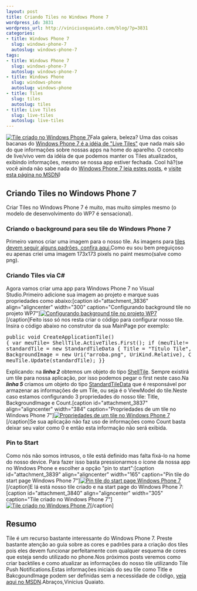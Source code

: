 ```yaml
--- 
layout: post
title: Criando Tiles no Windows Phone 7
wordpress_id: 3831
wordpress_url: http://viniciusquaiato.com/blog/?p=3831
categories: 
- title: Windows Phone 7
  slug: windows-phone-7
  autoslug: windows-phone-7
tags: 
- title: Windows Phone 7
  slug: windows-phone-7
  autoslug: windows-phone-7
- title: Windows Phone
  slug: windows-phone
  autoslug: windows-phone
- title: Tiles
  slug: tiles
  autoslug: tiles
- title: Live Tiles
  slug: live-tiles
  autoslug: live-tiles
---
```

[![](http://viniciusquaiato.com/blog/wp-content/uploads/2011/07/Tile-criado-no-Windows-Phone-71-165x300.png "Tile criado no Windows Phone 7")](http://viniciusquaiato.com/blog/wp-content/uploads/2011/07/Tile-criado-no-Windows-Phone-71.png)Fala galera, beleza? Uma das coisas bacanas do [Windows Phone 7 é a idéia de "Live Tiles"](http://www.microsoft.com/windowsphone/en-gb/features/default.aspx#start-screen-live-tiles) que nada mais são do que informações sobre nossas apps na home do aparelho. O conceito de live/vivo vem da idéia de que podemos manter os Tiles atualizados, exibindo informações, mesmo se nossa app estiver fechada. Cool hã?(se você ainda não sabe nada do [Windows Phone 7 leia estes posts](http://viniciusquaiato.com/blog/category/windows-phone-7/), e [visite esta página no MSDN](http://msdn.microsoft.com/en-us/library/hh202948(v=VS.92).aspx))

## Criando Tiles no Windows Phone 7
Criar Tiles no Windows Phone 7 é muito, mas muito simples mesmo (o modelo de desenvolvimento do WP7 é sensacional).

### Criando o background para seu tile do Windows Phone 7
Primeiro vamos criar uma imagem para o nosso tile. As imagens para [tiles devem seguir alguns padrões, confira aqui.](http://msdn.microsoft.com/en-us/library/hh202884(v=VS.92).aspx)Como eu sou bem preguiçoso eu apenas criei uma imagem 173x173 pixels no paint mesmo(salve como png).

### Criando Tiles via C#
Agora vamos criar uma app para Windows Phone 7 no Visual Studio.Primeiro adicione sua imagem ao projeto e marque suas propriedades como abaixo:[caption id="attachment_3836" align="aligncenter" width="300" caption="Configurando background tile no projeto WP7"][![Configurando background tile no projeto WP7](http://viniciusquaiato.com/blog/wp-content/uploads/2011/07/Configurando-background-tile-no-projeto-300x264.png "Configurando background tile no projeto WP7")](http://viniciusquaiato.com/blog/wp-content/uploads/2011/07/Configurando-background-tile-no-projeto.png)[/caption]Feito isso só nos resta criar o código para configurar nosso tile. Insira o código abaixo no construtor da sua MainPage por exemplo:<pre lang="csharp" line="1">public void CreateApplicationTile() {    var meuTile= ShellTile.ActiveTiles.First();    if (meuTile!= null)    {        var standardTile = new StandardTileData                                {                                    Title = "Título Tile",                                    BackgroundImage = new Uri("arroba.png", UriKind.Relative),                                    Count = 7        };        meuTile.Update(standardTile);    }}</pre>Explicando: na **_linha 2_** obtemos um objeto do tipo [ShellTile](http://msdn.microsoft.com/en-us/library/microsoft.phone.shell.shelltile_members(v=VS.92).aspx). Sempre existirá um tile para nossa aplicação, por isso podemos pegar o first neste caso.Na **_linha 5_** criamos um objeto do tipo [StandardTileData](http://msdn.microsoft.com/en-us/library/microsoft.phone.shell.standardtiledata_members(v=VS.92).aspx) que é responsável por armazenar as informações de um Tile, ou seja é o ViewModel do tile.Neste caso estamos configurando 3 propriedades do nosso tile: Title, BackgroundImage e Count.[caption id="attachment_3837" align="aligncenter" width="384" caption="Propriedades de um tile no Windows Phone 7"][![Propriedades de um tile no Windows Phone 7](http://viniciusquaiato.com/blog/wp-content/uploads/2011/07/Propriedades-de-um-tile-no-Windows-Phone-7.png "Propriedades de um tile no Windows Phone 7")](http://viniciusquaiato.com/blog/wp-content/uploads/2011/07/Propriedades-de-um-tile-no-Windows-Phone-7.png)[/caption]Se sua aplicação não faz uso de informações como Count basta deixar seu valor como 0 e então esta informação não será exibida.

### Pin to Start
Como nós não somos intrusos, o tile está definido mas falta fixá-lo na home do nosso device. Para fazer isso basta pressionarmos o ícone da nossa app no Windows Phone e escolher a opção "pin to start":[caption id="attachment_3839" align="aligncenter" width="165" caption="Pin tile do start page Windows Phone 7"][![Pin tile do start page Windows Phone 7](http://viniciusquaiato.com/blog/wp-content/uploads/2011/07/Pin-tile-do-start-page-Windows-Phone-7-165x300.png "Pin tile do start page Windows Phone 7")](http://viniciusquaiato.com/blog/wp-content/uploads/2011/07/Pin-tile-do-start-page-Windows-Phone-7.png)[/caption]E lá está nosso tile criado e na start page do Windows Phone 7:[caption id="attachment_3840" align="aligncenter" width="305" caption="Tile criado no Windows Phone 7"][![Tile criado no Windows Phone 7](http://viniciusquaiato.com/blog/wp-content/uploads/2011/07/Tile-criado-no-Windows-Phone-7.png "Tile criado no Windows Phone 7")](http://viniciusquaiato.com/blog/wp-content/uploads/2011/07/Tile-criado-no-Windows-Phone-7.png)[/caption]

## Resumo
Tile é um recurso bastante interessante do Windows Phone 7. Preste bastante atenção ao guia sobre as cores e padrões para a criação dos tiles pois eles devem funcionar perfeitamente com qualquer esquema de cores que esteja sendo utilizado no phone.Nos próximos posts veremos como criar backtiles e como atualizar as informações do nosso tile utilizando Tile Push Notifications.Estas informações iniciais do seu tile como Title e BakcgoundImage podem ser definidas sem a necessidade de código, [veja aqui no MSDN](http://msdn.microsoft.com/en-us/library/ff462080(VS.92).aspx).Abraços,Vinicius Quaiato.
